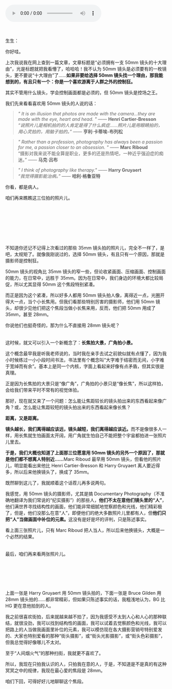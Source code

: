 <audio title="第十四封信 _ “必须拥有一支 50mm 镜头的十大理由”" src="https://static001.geekbang.org/resource/audio/67/7b/677b65e5037d27b171aayy942183567b.mp3" controls="controls"></audio> 
<p><a href="http://time.geekbang.org/column/article/477125"><img src="https://static001.geekbang.org/resource/image/1b/e3/1b151493d1ffa648f076b9c351c143e3.jpg?wh=750x360" alt=""></a></p><p><strong>　</strong><br>
生生：</p><p>你好哇。</p><p>上次我说我在网上查到一篇文章，文章标题是“必须拥有一支 50mm 镜头的十大理由”，光是标题就把我看懵了，哈哈哈！我不认为 50mm 镜头是必须要有的一枚镜头，更不要说“十大理由”了……<strong>如果非要给选择 50mm 镜头找一个理由，那我能想到的，有且只有一个：你是一个喜欢游离于人群之外的控制狂。</strong></p><p>其实不管用什么镜头，学会控制画面都是必须的，但 50mm 镜头是控场之王。</p><p>我们先来看看喜欢用 50mm 镜头的人说的话：</p><blockquote>
<p><em>" It is an illusion that photos are made with the camera…they are made with the eye, heart and head. "</em>&nbsp;——&nbsp;<strong>Henri Cartier-Bresson</strong><br>
<em>“说照片儿是相机拍的的人肯定是得了什么疯症……照片儿是用眼睛拍的，用心灵拍的，用脑子拍的。”</em>&nbsp;——&nbsp;<strong>亨利·卡蒂埃-布列松</strong></p>
</blockquote><blockquote>
<p><em>" Rather than a profession, photography has always been a passion for me, a passion closer to an obsession. "</em>&nbsp;——&nbsp;<strong>Marc&nbsp;Riboud</strong><br>
“摄影对我来说不能全算是职业，更多的还是热情吧，一种近乎强迫症的痴迷。”&nbsp;——&nbsp;<strong>马克·吕布</strong></p>
</blockquote><!-- [[[read_end]]] --><blockquote>
<p><em>" I think&nbsp;of photography&nbsp;like&nbsp;therapy."</em>&nbsp;——&nbsp;<strong>Harry&nbsp;Gruyaert</strong><br>
<em>“我觉得摄影能治病。”</em>&nbsp;——&nbsp;<strong>哈利·格鲁亚特</strong></p>
</blockquote><p>你看，都是病人。</p><p>咱们再来瞧瞧这三位拍的照片儿。<br>
<strong>　</strong></p><p><img src="https://static001.geekbang.org/resource/image/3a/c6/3ae438a733b32c657af81d80f57085c6.jpeg?wh=2400x1584" alt="" title="Henri&nbsp;Cartier-Bresson"></p><p><strong>　</strong><br>
<img src="https://static001.geekbang.org/resource/image/64/35/64752509d4e2fa71048031ea1f45c135.jpeg?wh=1225x1896" alt="" title="Marc&nbsp;Riboud"></p><p><strong>　</strong><br>
<img src="https://static001.geekbang.org/resource/image/e7/ff/e73d0dd2a133e488581ef80fc34833ff.jpeg?wh=2000x1333" alt="" title="Harry&nbsp;Gruyaert"></p><p><strong>　</strong><br>
不知道你还记不记得上次看过的那些 35mm 镜头拍的照片儿，完全不一样了，是吧，太规矩了。就像我刚说过的，选择 50mm 镜头，有且只有一个原因，那就是摄影师是控制狂。</p><p>50mm 镜头的视角比 35mm 镜头的窄一些，但论收紧画面、压缩画面、控制画面的能力，在日常中，远胜于 35mm。因为在日常中，我们身边的环境大都比较局促，所以尤其显得 50mm 这个焦段特别紧凑。</p><p>而正是因为这个紧凑，所以好多人都用 50mm 镜头拍人像，离得近一点，光圈开得大一点，当个小长焦用。但我们看那些特别厉害的摄影师，他们用 50mm 镜头，却很少见他们把这个焦段当做小长焦来用，反而，他们把 50mm 用成了 35mm，甚至 28mm。</p><p>你说他们也挺奇怪的，那为什么不直接用 28mm 镜头呢？</p><p><strong>　</strong><br>
这时候，就又可以引入一个新概念了：<strong>长焦拍大景，广角拍小景。</strong></p><p>这个概念最早我是听我老师说的，当时我在亲手去试之前貌似就有点懂了，因为我小时候练过一小小段时间书法，书法里有个概念叫“大字难于结密而无间，小字难于宽绰而有余”。基本上是同一个内核，字面上看起来好像有点矛盾，但其实很是真理。</p><p>正是因为长焦拍的大景只是“像广角”，广角拍的小景只是“像长焦”，所以这样拍，会给我们带来平时不常有的视觉体验。</p><p>那好，现在就又来了一个问题：怎么能让焦距较长的镜头拍出来的东西看起来像广角？或，怎么能让焦距较短的镜头拍出来的东西看起来像长焦？</p><p><strong>距离，又是距离。</strong></p><p><strong>镜头越长，我们离得越应该远，镜头越短，我们离得越应该近。</strong>而不是像很多人一样，用长焦就生怕画面太开阔，用广角就生怕自己不能把整个宇宙都拍进一张照片儿里去。</p><p><strong>于是，我们大概也知道了上面那三位愿意用 50mm 镜头的另外一个原因了，那就是他们都不想离人特别近……</strong>Marc Riboud 最早用 50mm 镜头，但看他的照片儿，明显能看出来他比 Henri Cartier-Bresson 和 Harry Gruyaert 离人要近得多，所以后来他换镜头了，换成了 35mm。</p><p>既然聊到这儿了，我就顺着这个话茬儿再多说两句。</p><p>我感觉，用 50mm 镜头的摄影师，尤其是搞 Documentary Photography（不准确地翻译为我们常说的“纪实摄影”）的那些人，<strong>他们不太在意他们镜头里的“人”</strong>，他们满世界寻找结构性的画面，他们能非常细腻地觉察颜色和光线，他们精彩极了，但是，他们没那么在意“人”，即便他们的绝大多数照片儿里都有人，但<strong>他们只把“人”当做画面中补位的元素。</strong>这没有是好是坏的评判，只是陈述事实。</p><p>看上面三张照片儿，只有 Marc Riboud 把人当人，所以后来他换镜头，大概是一个必然的结果。</p><p><strong>　</strong><br>
最后，咱们再来看两张照片儿。<br>
<strong>　</strong></p><p><img src="https://static001.geekbang.org/resource/image/ce/06/ce73e319bd8e38c71804390f07cbb606.jpg?wh=2400x1598" alt="" title="Harry Gruyaert"></p><p><strong>　</strong><br>
<img src="https://static001.geekbang.org/resource/image/16/8c/1677fb8652bc0ed1693851f0ddb37c8c.jpg?wh=1000x656" alt="" title="Bruce Gilden"></p><p><strong>　</strong><br>
上面一张是 Harry Gruyaert 用 50mm 镜头拍的，下面一张是 Bruce Gilden 用 28mm 镜头拍的……都非常精彩，但如果只陈述事实的话，我粗浅地认为，BG 比 HG 更在意他拍到的人。</p><p>我之前很喜欢街拍，后来就越来越不拍了，因为我感受不太到人心和人心的那种联结，就很没劲，我可以找到结构性的画面，我可以试着去觉察颜色和光线，我可以把路上的人当做我画面里补位的元素，我可以模仿现在各大摄影营销号特别爱发的、大家也特别爱看的那种“街头摄影”，或“街头光影摄影”，或“街头色彩摄影”，但我总觉得好像哪儿不太对。</p><p>至于“人间烟火气”的那种扫街，我就更不喜欢了。</p><p>所以，我现在只拍我认识的人，只拍我在意的人，于是，不知道是不是真的有这种冥冥之中的规律，我现在最心爱的焦段是 28mm。</p><p>咱们下回，可得好好儿地聊聊这个焦段。</p>